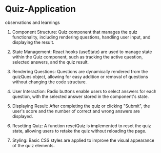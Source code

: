 # Quiz-Application

observations and learnings

1. Component Structure: Quiz component that manages the quiz functionality, including rendering questions, handling user input, and displaying the result.

2. State Management: React hooks (useState) are used to manage state within the Quiz component, such as tracking the active question, selected answers, and the quiz result.

3. Rendering Questions: Questions are dynamically rendered from the quizQues object, allowing for easy addition or removal of questions without changing the code structure.

4. User Interaction: Radio buttons enable users to select answers for each question, with the selected answer stored in the component's state.

5. Displaying Result: After completing the quiz or clicking "Submit", the user's score and the number of correct and wrong answers are displayed.

6. Resetting Quiz: A function resetQuiz is implemented to reset the quiz state, allowing users to retake the quiz without reloading the page.

7. Styling: Basic CSS styles are applied to improve the visual appearance of the quiz elements.

